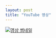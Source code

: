 ```yaml
---
layout: post
title: "YouTube 영상"
---
```

[![영상 썸네일](https://img.youtube.com/vi/zc5NTeJbk-k/hqdefault.jpg)](https://youtu.be/zc5NTeJbk-k)
